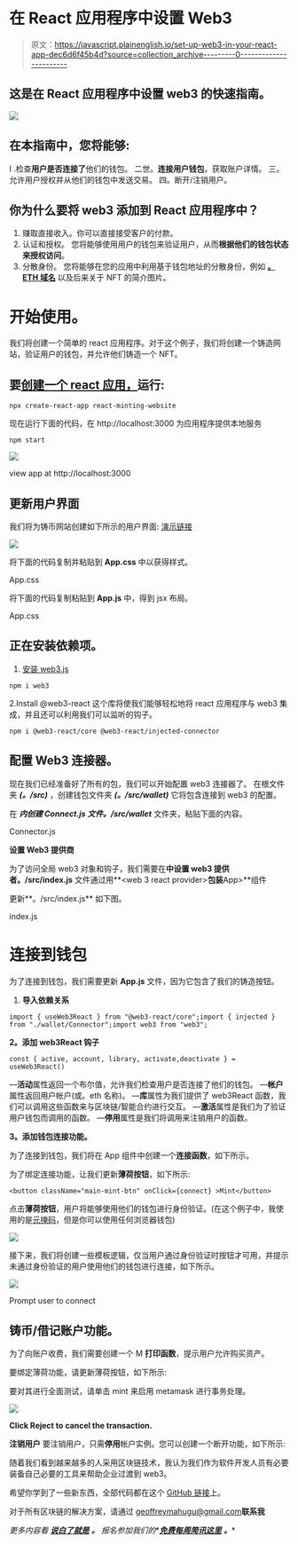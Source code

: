 # 在 React 应用程序中设置 Web3

> 原文：<https://javascript.plainenglish.io/set-up-web3-in-your-react-app-dec6d6f45b4d?source=collection_archive---------0----------------------->

## 这是在 React 应用程序中设置 web3 的快速指南。

![](img/ec9ac5c7c93806a43322188db6d5b558.png)

## 在本指南中，您将能够:

I .检查**用户是否连接了**他们的钱包。
二世。**连接用户钱包**，获取账户详情。
三。允许用户授权并从他们的钱包中发送交易。
四。断开/注销用户。

## 你为什么要将 web3 添加到 React 应用程序中？

1.  赚取直接收入。你可以直接接受客户的付款。
2.  认证和授权。
    您将能够使用用户的钱包来验证用户，从而**根据他们的钱包状态来授权访问**。
3.  分散身份。
    您将能够在您的应用中利用基于钱包地址的分散身份，例如 [**。ETH 域名**](https://ens.domains/) 以及后来关于 NFT 的简介图片。

# 开始使用。

我们将创建一个简单的 react 应用程序。对于这个例子，我们将创建一个铸造网站，验证用户的钱包，并允许他们铸造一个 NFT。

## 要[创建一个 react 应用，](https://reactjs.org/docs/create-a-new-react-app.html)运行:

```
npx create-react-app react-minting-website
```

现在运行下面的代码，在 http://localhost:3000 为应用程序提供本地服务

```
npm start
```

![](img/5fc9e6bfbdb93ff08b73cb1d712ade11.png)

view app at http://localhost:3000

## 更新用户界面

我们将为铸币网站创建如下所示的用户界面:
[演示链接](https://geoffmahugu.github.io/react-minting-template/)

![](img/a704680e588f0ed6f16ea186b076d145.png)

将下面的代码复制并粘贴到 **App.css** 中以获得样式。

App.css

将下面的代码复制粘贴到 **App.js** 中，得到 jsx 布局。

App.css

## 正在安装依赖项。

1.  [安装 web3.js](https://web3js.readthedocs.io/en/v1.5.2/getting-started.html)

```
npm i web3
```

2.Install @web3-react
这个库将使我们能够轻松地将 react 应用程序与 web3 集成，并且还可以利用我们可以监听的钩子。

```
npm i @web3-react/core @web3-react/injected-connector
```

## 配置 Web3 连接器。

现在我们已经准备好了所有的包，我们可以开始配置 web3 连接器了。
在根文件夹 ***(。/src)*** ，创建钱包文件夹 ***(。/src/wallet)*** 它将包含连接到 web3 的配置。

在 ***内创建 **Connect.js** 文件。/src/wallet*** 文件夹，粘贴下面的内容。

Connector.js

**设置 Web3 提供商**

为了访问全局 web3 对象和钩子，我们需要在**中设置 web3 提供者。/src/index.js** 文件通过用**<web 3 react provider>**包装**App>**组件

更新**。/src/index.js** 如下图。

index.js

# 连接到钱包

为了连接到钱包，我们需要更新 **App.js** 文件，因为它包含了我们的铸造按钮。

1.  **导入依赖关系**

```
import { useWeb3React } from "@web3-react/core";import { injected } from "./wallet/Connector";import web3 from "web3";
```

**2。添加 web3React 钩子**

```
const { active, account, library, activate,deactivate } = useWeb3React()
```

—**活动**属性返回一个布尔值，允许我们检查用户是否连接了他们的钱包。
—**帐户**属性返回用户帐户(或。eth 名称)。
—**库**属性为我们提供了 web3React 函数，我们可以调用这些函数来与区块链/智能合约进行交互。
—**激活**属性是我们为了验证用户钱包而调用的函数。
—**停用**属性是我们将调用来注销用户的函数。

**3。添加钱包连接功能。**

为了连接到钱包，我们将在 App 组件中创建一个**连接函数**，如下所示。

为了绑定连接功能，让我们更新**薄荷按钮**，如下所示:

```
<button className="main-mint-btn" onClick={connect} >Mint</button>
```

点击**薄荷按钮**，用户将能够使用他们的钱包进行身份验证。(在这个例子中，我使用的是[元掩码](https://metamask.io/)，但是你可以使用任何浏览器钱包)

![](img/d69c2386a6bac3df0d96e35054e24a7a.png)

接下来，我们将创建一些模板逻辑，仅当用户通过身份验证时按钮才可用，并提示未通过身份验证的用户使用他们的钱包进行连接，如下所示。

![](img/467734ed8f9d38ab6cffa960fb31c40d.png)

Prompt user to connect

## 铸币/借记账户功能。

为了向账户收费，我们需要创建一个 M **打印函数**，提示用户允许购买资产。

要绑定薄荷功能，请更新薄荷按钮，如下所示:

要对其进行全面测试，请单击 mint 来启用 metamask 进行事务处理。

![](img/e7850c4f68145798a8305162e4c27240.png)

**Click Reject to cancel the transaction.**

**注销用户**
要注销用户，只需**停用**帐户实例。您可以创建一个断开功能，如下所示:

随着我们看到越来越多的人采用区块链技术，我认为我们作为软件开发人员有必要装备自己必要的工具来帮助企业过渡到 web3。

希望你学到了一些新东西，全部代码都在这个 [GitHub 链接](https://github.com/GeoffMahugu/react-minting-template)上。

对于所有区块链的解决方案，请通过 geoffreymahugu@gmail.com**联系我**

*更多内容看* [***说白了就是***](http://plainenglish.io/) ***。*** *报名参加我们的**[***免费每周简讯这里***](http://newsletter.plainenglish.io/) ***。****